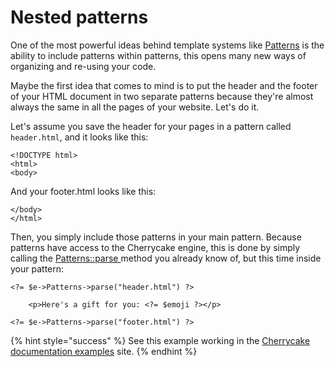 # Nested patterns

One of the most powerful ideas behind template systems like [Patterns](../../architecture/patterns/) is the ability to include patterns within patterns, this opens many new ways of organizing and re-using your code.

Maybe the first idea that comes to mind is to put the header and the footer of your HTML document in two separate patterns because they're almost always the same in all the pages of your website. Let's do it.

Let's assume you save the header for your pages in a pattern called `header.html`, and it looks like this:

```markup
<!DOCTYPE html>
<html>
<body>
```

And your footer.html looks like this:

```markup
</body>
</html>
```

Then, you simply include those patterns in your main pattern. Because patterns have access to the Cherrycake engine, this is done by simply calling the [Patterns::parse ](../../reference/core-modules/patterns/methods.md#parse)method you already know of, but this time inside your pattern:

```markup
<?= $e->Patterns->parse("header.html") ?>

    <p>Here's a gift for you: <?= $emoji ?></p>

<?= $e->Patterns->parse("footer.html") ?>
```

{% hint style="success" %}
See this example working in the [Cherrycake documentation examples](https://documentation-examples.cherrycake.io/example/patternsGuideNestedPatterns) site.
{% endhint %}

